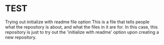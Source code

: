 # TEST
Trying out initialize with readme file option
This is a file that tells people what the repository is about, and what the files in it are for. In this case, this repository is just to try out the 'initialize with readme' option upon creating a new repository.

